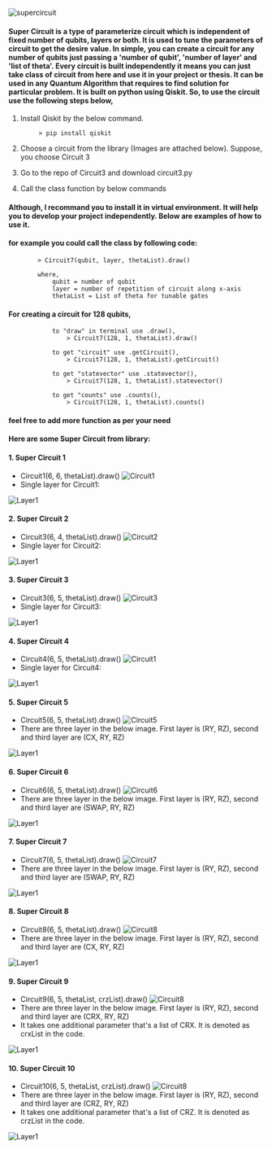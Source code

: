 ![supercircuit](https://github.com/Priyanshusinhaa/Super-Circuit/blob/master/Images/supercircuit.png)

#### Super Circuit is a type of parameterize circuit which is independent of fixed number of qubits, layers or both. It is used to tune the parameters of circuit to get the desire value. In simple, you can create a circuit for any number of qubits just passing a 'number of qubit', 'number of layer' and 'list of theta'. Every circuit is built independently it means you can just take class of circuit from here and use it in your project or thesis. It can be used in any Quantum Algorithm that requires to find solution for particular problem. It is built on python using Qiskit. So, to use the circuit use the following steps below,

1. Install Qiskit by the below command.

            > pip install qiskit

2. Choose a circuit from the library (Images are attached below). Suppose, you choose Circuit 3
3. Go to the repo of Circuit3 and download circuit3.py
4. Call the class function by below commands

#### Although, I recommand you to install it in virtual environment. It will help you to develop your project independently. Below are examples of how to use it. 

#### for example you could call the class by following code:
            
            > Circuit7(qubit, layer, thetaList).draw()
            
            where,
                qubit = number of qubit
                layer = number of repetition of circuit along x-axis
                thetaList = List of theta for tunable gates

#### For creating a circuit for 128 qubits,

                to "draw" in terminal use .draw(),
                    > Circuit7(128, 1, thetaList).draw()
                
                to get "circuit" use .getCircuit(),
                    > Circuit7(128, 1, thetaList).getCircuit()

                to get "statevector" use .statevector(),
                    > Circuit7(128, 1, thetaList).statevector()
                
                to get "counts" use .counts(), 
                    > Circuit7(128, 1, thetaList).counts()

#### feel free to add more function as per your need

#### Here are some Super Circuit from library:

#### 1. Super Circuit 1
+ Circuit1(6, 6, thetaList).draw() ![Circuit1](https://github.com/Priyanshusinhaa/Super-Circuit/blob/master/Images/circuit1.png)
+ Single layer for Circuit1: 

![Layer1](https://github.com/Priyanshusinhaa/Super-Circuit/blob/master/Images/circuit1SingleLayer.png)

#### 2. Super Circuit 2
+ Circuit3(6, 4, thetaList).draw() ![Circuit2](https://github.com/Priyanshusinhaa/Super-Circuit/blob/master/Images/circuit2.png)
+ Single layer for Circuit2: 

![Layer1](https://github.com/Priyanshusinhaa/Super-Circuit/blob/master/Images/circuit2SingleLayer.png)

#### 3. Super Circuit 3
+ Circuit3(6, 5, thetaList).draw() ![Circuit3](https://github.com/Priyanshusinhaa/Super-Circuit/blob/master/Images/circuit3.png)
+ Single layer for Circuit3: 

![Layer1](https://github.com/Priyanshusinhaa/Super-Circuit/blob/master/Images/circuit3SingleLayer.png)

#### 4. Super Circuit 4
+ Circuit4(6, 5, thetaList).draw() ![Circuit1](https://github.com/Priyanshusinhaa/Super-Circuit/blob/master/Images/circuit4.png)
+ Single layer for Circuit4: 

![Layer1](https://github.com/Priyanshusinhaa/Super-Circuit/blob/master/Images/circuit4SingleLayer.png)


#### 5. Super Circuit 5
+ Circuit5(6, 5, thetaList).draw() ![Circuit5](https://github.com/Priyanshusinhaa/Super-Circuit/blob/master/Images/circuit5.png)
+ There are three layer in the below image. First layer is (RY, RZ), second and third layer are (CX, RY, RZ)

![Layer1](https://github.com/Priyanshusinhaa/Super-Circuit/blob/master/Images/circuit5SingleLayer.png)


#### 6. Super Circuit 6
+ Circuit6(6, 5, thetaList).draw() ![Circuit6](https://github.com/Priyanshusinhaa/Super-Circuit/blob/master/Images/circuit6.png)
+ There are three layer in the below image. First layer is (RY, RZ), second and third layer are (SWAP, RY, RZ)

![Layer1](https://github.com/Priyanshusinhaa/Super-Circuit/blob/master/Images/circuit6SingleLayer.png)


#### 7. Super Circuit 7
+ Circuit7(6, 5, thetaList).draw() ![Circuit7](https://github.com/Priyanshusinhaa/Super-Circuit/blob/master/Images/circuit7.png)
+ There are three layer in the below image. First layer is (RY, RZ), second and third layer are (SWAP, RY, RZ)

![Layer1](https://github.com/Priyanshusinhaa/Super-Circuit/blob/master/Images/circuit7SingleLayer.png)


#### 8. Super Circuit 8
+ Circuit8(6, 5, thetaList).draw() ![Circuit8](https://github.com/Priyanshusinhaa/Super-Circuit/blob/master/Images/circuit8.png)
+ There are three layer in the below image. First layer is (RY, RZ), second and third layer are (CX, RY, RZ)

![Layer1](https://github.com/Priyanshusinhaa/Super-Circuit/blob/master/Images/circuit8SingleLayer.png)


#### 9. Super Circuit 9
+ Circuit9(6, 5, thetaList, crzList).draw() ![Circuit8](https://github.com/Priyanshusinhaa/Super-Circuit/blob/master/Images/circuit9.png)
+ There are three layer in the below image. First layer is (RY, RZ), second and third layer are (CRX, RY, RZ)
+ It takes one additional parameter that's a list of CRX. It is denoted as crxList in the code.

![Layer1](https://github.com/Priyanshusinhaa/Super-Circuit/blob/master/Images/circuit9SingleLayer.png)


#### 10. Super Circuit 10
+ Circuit10(6, 5, thetaList, crzList).draw() ![Circuit8](https://github.com/Priyanshusinhaa/Super-Circuit/blob/master/Images/circuit10.png)
+ There are three layer in the below image. First layer is (RY, RZ), second and third layer are (CRZ, RY, RZ)
+ It takes one additional parameter that's a list of CRZ. It is denoted as crzList in the code.

![Layer1](https://github.com/Priyanshusinhaa/Super-Circuit/blob/master/Images/circuit10SingleLayer.png)



